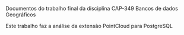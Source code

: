 Documentos do trabalho final da disciplina CAP-349 Bancos de dados Geográficos

Este trabalho faz a análise da extensão PointCloud para PostgreSQL
